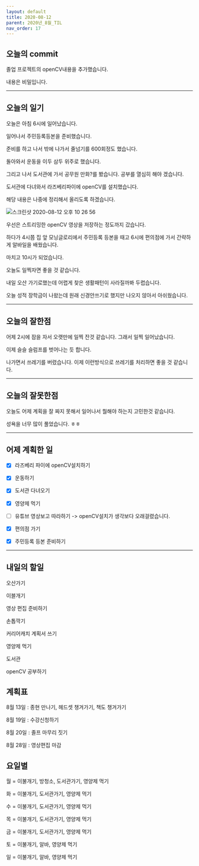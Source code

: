 ```yaml
---
layout: default
title: 2020-08-12
parent: 2020년_8월_TIL
nav_order: 17
---
```


## 오늘의 commit

졸업 프로젝트의 openCV내용을 추가했습니다.

내용은 비밀입니다.

---

## 오늘의 일기

오늘은 아침 6시에 일어났습니다.

일어나서 주민등록등본을 준비했습니다.

준비를 하고 나서 밖에 나가서 줄넘기를 600회정도 했습니다.

돌아와서 운동을 이두 삼두 위주로 했습니다.

그리고 나서 도서관에 가서 공무원 만화?를 봤습니다. 공부를 열심히 해야 겠습니다.

도서관에 다녀와서 라즈베리파이에 openCV를 설치했습니다.

해당 내용은 나중에 정리해서 올리도록 하겠습니다.

![스크린샷 2020-08-12 오후 10 26 56](https://user-images.githubusercontent.com/16849874/90020592-05be3c00-dceb-11ea-993a-f134e33c9cab.png)

우선은 스트리밍한 openCV 영상을 저장하는 정도까지 갔습니다.

하다가 4시쯤 집 앞 모닝글로리에서 주민등록 등본을 때고 6시에 편의점에 가서 간략하게 알바일을 배웠습니다.

마치고 10시가 되었습니다.

오늘도 일찍자면 좋을 것 같습니다.

내일 오산 가기로했는데 어렵게 찾은 생활패턴이 사라질까봐 두렵습니다.

오늘 성적 장학금이 나왔는데 원래 신경안쓰기로 했지만 나오지 않아서 아쉬웠습니다.

---

## 오늘의 잘한점

어제 2시에 잠을 자서 오랫만에 일찍 잔것 같습니다. 그래서 일찍 일어났습니다.

이제 슬슬 슬럼프를 벗어나는 듯 합니다.

나가면서 쓰레기를 버렸습니다. 이제 이런방식으로 쓰레기를 처리하면 좋을 것 같습니다.

---

## 오늘의 잘못한점

오늘도 어제 계획을 잘 짜지 못해서 일어나서 뭘해야 하는지 고민한것 같습니다.

성욕을 너무 많이 풀었습니다. ㅎㅎ

---

## 어제 계획한 일

- [X] 라즈베리 파이에 openCV설치하기

- [X] 운동하기

- [X] 도서관 다녀오기

- [X] 영양제 먹기

- [ ] 유튜브 영상보고 따라하기 -> openCV설치가 생각보다 오래걸렸습니다.

- [X] 편의점 가기

- [X] 주민등록 등본 준비하기

---

## 내일의 할일

오산가기

이블개기

영상 편집 준비하기

손톱깍기

커리어캐치 계획서 쓰기

영양제 먹기

도서관

openCV 공부하기

## 계획표

8월 13일 : 종현 만나기, 헤드셋 챙겨가기, 책도 챙겨가기

8월 19일 : 수강신청하기

8월 20일 : 졸프 마무리 짓기

8월 28일 : 영상편집 마감

## 요일별

월 = 이불개기, 방청소, 도서관가기, 영양제 먹기

화 = 이불개기, 도서관가기, 영양제 먹기

수 = 이불개기, 도서관가기, 영양제 먹기

목 = 이불개기, 도서관가기, 영양제 먹기

금 = 이불개기, 도서관가기, 영양제 먹기

토 = 이불개기, 알바, 영양제 먹기

일 = 이불개기, 알바, 영양제 먹기